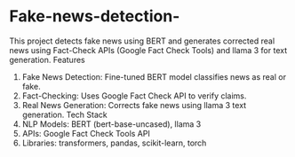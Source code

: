 # Fake-news-detection-
This project detects fake news using BERT and generates corrected real news using Fact-Check APIs (Google Fact Check Tools) and llama 3 for text generation.
Features
1) Fake News Detection: Fine-tuned BERT model classifies news as real or fake.
2) Fact-Checking: Uses Google Fact Check API to verify claims.
3) Real News Generation: Corrects fake news using llama 3 text generation.
Tech Stack
1) NLP Models: BERT (bert-base-uncased), llama 3
2) APIs: Google Fact Check Tools API
3) Libraries: transformers, pandas, scikit-learn, torch
